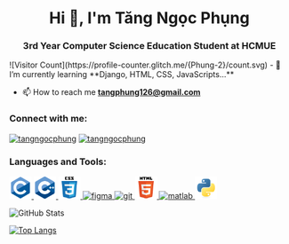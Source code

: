 <h1 align="center">Hi 👋, I'm Tăng Ngọc Phụng</h1>
<h3 align="center">3rd Year Computer Science Education Student at HCMUE</h3>
![Visitor Count](https://profile-counter.glitch.me/{Phung-2}/count.svg)
- 🌱 I’m currently learning **Django, HTML, CSS, JavaScripts...**

- 📫 How to reach me **tangphung126@gmail.com**

<h3 align="left">Connect with me:</h3>
<p align="left">
<a href="https://linkedin.com/in/tăng-ngọc-phụng-451b8a249/" target="blank"><img align="center" src="https://raw.githubusercontent.com/rahuldkjain/github-profile-readme-generator/master/src/images/icons/Social/linked-in-alt.svg" alt="tangngocphung" height="30" width="40" /></a>
<a href="https://kaggle.com/tngngcphng" target="blank"><img align="center" src="https://raw.githubusercontent.com/rahuldkjain/github-profile-readme-generator/master/src/images/icons/Social/kaggle.svg" alt="tangngocphung" height="30" width="40" /></a>
</p>

<h3 align="left">Languages and Tools:</h3>
<p align="left"> <a href="https://www.cprogramming.com/" target="_blank" rel="noreferrer"> <img src="https://raw.githubusercontent.com/devicons/devicon/master/icons/c/c-original.svg" alt="c" width="40" height="40"/> </a> <a href="https://www.w3schools.com/cpp/" target="_blank" rel="noreferrer"> <img src="https://raw.githubusercontent.com/devicons/devicon/master/icons/cplusplus/cplusplus-original.svg" alt="cplusplus" width="40" height="40"/> </a> <a href="https://www.w3schools.com/css/" target="_blank" rel="noreferrer"> <img src="https://raw.githubusercontent.com/devicons/devicon/master/icons/css3/css3-original-wordmark.svg" alt="css3" width="40" height="40"/> </a> <a href="https://www.figma.com/" target="_blank" rel="noreferrer"> <img src="https://www.vectorlogo.zone/logos/figma/figma-icon.svg" alt="figma" width="40" height="40"/> </a> <a href="https://git-scm.com/" target="_blank" rel="noreferrer"> <img src="https://www.vectorlogo.zone/logos/git-scm/git-scm-icon.svg" alt="git" width="40" height="40"/> </a> <a href="https://www.w3.org/html/" target="_blank" rel="noreferrer"> <img src="https://raw.githubusercontent.com/devicons/devicon/master/icons/html5/html5-original-wordmark.svg" alt="html5" width="40" height="40"/> </a> <a href="https://www.mathworks.com/" target="_blank" rel="noreferrer"> <img src="https://upload.wikimedia.org/wikipedia/commons/2/21/Matlab_Logo.png" alt="matlab" width="40" height="40"/> </a> <a href="https://www.python.org" target="_blank" rel="noreferrer"> <img src="https://raw.githubusercontent.com/devicons/devicon/master/icons/python/python-original.svg" alt="python" width="40" height="40"/> </a> </p>


![GitHub Stats](https://github-readme-stats.vercel.app/api?username=Phung-2&theme=radical) 

[![Top Langs](https://github-readme-stats.vercel.app/api/top-langs/?username=Phung-2&layout=pie)](https://github.com/anuraghazra/github-readme-stats)



